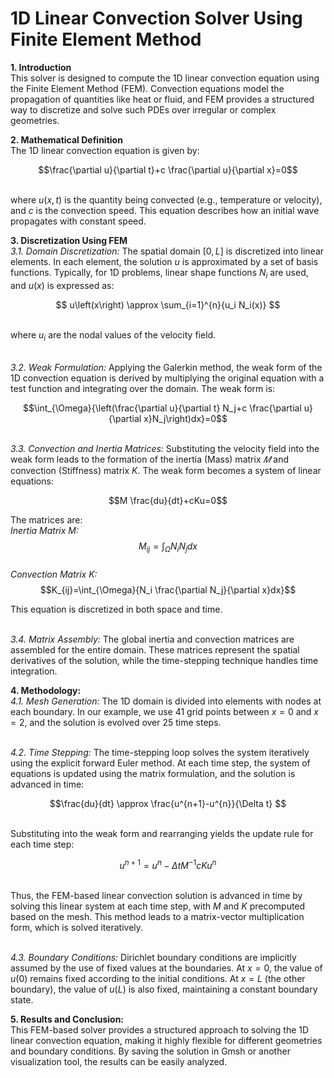 # 1D Linear Convection Solver Using Finite Element Method
**1. Introduction**
<br/> This solver is designed to compute the 1D linear convection equation using the Finite Element Method (FEM). Convection equations model the propagation of quantities like heat or fluid, and FEM provides a structured way to discretize and solve such PDEs over irregular or complex geometries.

**2. Mathematical Definition**
<br/> The 1D linear convection equation is given by:

$$\frac{\partial u}{\partial t}+c \frac{\partial u}{\partial x}=0$$

<br/> where $u(x,t)$ is the quantity being convected (e.g., temperature or velocity), and $c$ is the convection speed. This equation describes how an initial wave propagates with constant speed.

**3. Discretization Using FEM**
<br/> *3.1. Domain Discretization:* The spatial domain $[0,L]$ is discretized into linear elements. In each element, the solution $u$ is approximated by a set of basis functions. Typically, for 1D problems, linear shape functions $N_i$ are used, and $u(x)$ is expressed as:

$$ u\left(x\right) \approx \sum_{i=1}^{n}{u_i N_i(x)} $$

<br/> where $u_i$ are the nodal values of the velocity field.

<br/> *3.2. Weak Formulation:* Applying the Galerkin method, the weak form of the 1D convection equation is derived by multiplying the original equation with a test function and integrating over the domain. The weak form is:

$$\int_{\Omega}{\left(\frac{\partial u}{\partial t} N_j+c \frac{\partial u}{\partial x}N_j\right)dx}=0$$

<br/> *3.3. Convection and Inertia Matrices:* Substituting the velocity field into the weak form leads to the formation of the inertia (Mass) matrix $𝑀$ and convection (Stiffness) matrix $K$. The weak form becomes a system of linear equations:

$$M \frac{du}{dt}+cKu=0$$

The matrices are:
<br/> *Inertia Matrix M:* $$M_{ij}=\int_{\Omega}{N_i N_jdx}$$
<br/> *Convection Matrix K:* $$K_{ij}=\int_{\Omega}{N_i \frac{\partial N_j}{\partial x}dx}$$

This equation is discretized in both space and time.

<br/> *3.4. Matrix Assembly:* The global inertia and convection matrices are assembled for the entire domain. These matrices represent the spatial derivatives of the solution, while the time-stepping technique handles time integration.

**4. Methodology:**
<br/> *4.1. Mesh Generation:* The 1D domain is divided into elements with nodes at each boundary. In our example, we use 41 grid points between $x=0$ and $x=2$, and the solution is evolved over 25 time steps.

<br/> *4.2. Time Stepping:* The time-stepping loop solves the system iteratively using the explicit forward Euler method. At each time step, the system of equations is updated using the matrix formulation, and the solution is advanced in time:

$$\frac{du}{dt} \approx \frac{u^{n+1}-u^{n}}{\Delta t} $$

<br/> Substituting into the weak form and rearranging yields the update rule for each time step:

$$u^{n+1} = u^{n} - \Delta t M^{-1} cK u^{n} $$

<br/> Thus, the FEM-based linear convection solution is advanced in time by solving this linear system at each time step, with $M$ and $K$ precomputed based on the mesh. This method leads to a matrix-vector multiplication form, which is solved iteratively.

<br/> *4.3. Boundary Conditions:* Dirichlet boundary conditions are implicitly assumed by the use of fixed values at the boundaries. At $x=0$, the value of $u(0)$ remains fixed according to the initial conditions.
At $x=L$ (the other boundary), the value of $u(L)$ is also fixed, maintaining a constant boundary state.

**5. Results and Conclusion:**
<br/> This FEM-based solver provides a structured approach to solving the 1D linear convection equation, making it highly flexible for different geometries and boundary conditions. By saving the solution in Gmsh or another visualization tool, the results can be easily analyzed.
